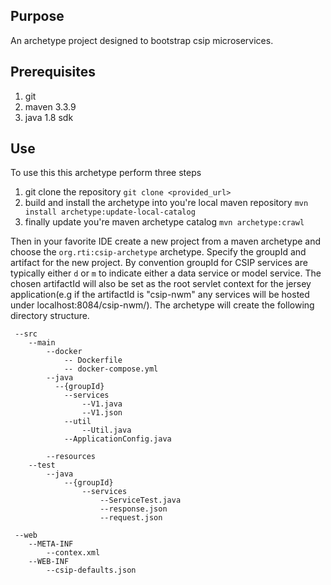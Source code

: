 ## Purpose
An archetype project designed to bootstrap csip microservices.

## Prerequisites 
1. git
2. maven 3.3.9
3. java 1.8 sdk
## Use
To use this this archetype perform three steps
1. git clone the repository `git clone <provided_url>`
2. build and install the archetype into you're local maven repository `mvn install archetype:update-local-catalog`
3. finally update you're maven archetype catalog `mvn archetype:crawl`

Then in your favorite IDE create a new project from a maven archetype and choose the `org.rti:csip-archetype` archetype.
Specify the groupId and artifact for the new project. By convention groupId for CSIP services are typically either `d` or `m`
to indicate either a data service or model service. The chosen artifactId will also be set as the root servlet context for the jersey
application(e.g if the artifactId is "csip-nwm"  any services will be hosted under localhost:8084/csip-nwm/).
The archetype will create the following directory structure.
```
 --src
    --main
        --docker
            -- Dockerfile
            -- docker-compose.yml
        --java
          --{groupId}
            --services
                --V1.java
                --V1.json    
            --util
                --Util.java
            --ApplicationConfig.java
            
        --resources
    --test
        --java
            --{groupId}
                --services
                    --ServiceTest.java
                    --response.json
                    --request.json
 
 --web
    --META-INF
        --contex.xml
    --WEB-INF
        --csip-defaults.json
```